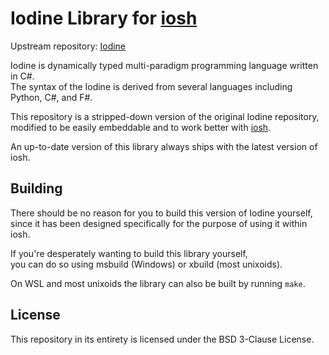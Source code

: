 # Iodine Library for [iosh][iosh]
Upstream repository: [Iodine][iodine]

Iodine is dynamically typed multi-paradigm programming language written in C#.   
The syntax of the Iodine is derived from several languages including Python, C#, and F#.

This repository is a stripped-down version of the original Iodine repository,   
modified to be easily embeddable and to work better with [iosh][iosh].

An up-to-date version of this library always ships with the latest version of iosh.

## Building
There should be no reason for you to build this version of Iodine yourself,   
since it has been designed specifically for the purpose of using it within iosh.   

If you're desperately wanting to build this library yourself,   
you can do so using msbuild (Windows) or xbuild (most unixoids).

On WSL and most unixoids the library can also be built by running ```make```.

## License
This repository in its entirety is licensed under the BSD 3-Clause License.

[iodine]: https://github.com/IodineLang/Iodine
[iosh]: https://github.com/SplittyDev/iosh